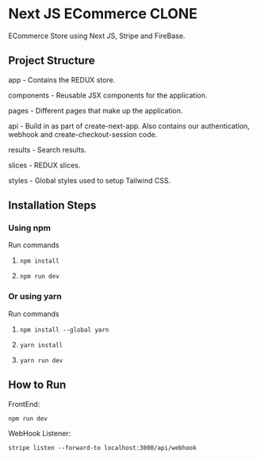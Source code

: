 # Next JS ECommerce CLONE

ECommerce Store using Next JS, Stripe and FireBase.

## Project Structure

app - Contains the REDUX store.

components - Reusable JSX components for the application.

pages - Different pages that make up the application.

api - Build in as part of create-next-app. Also contains our authentication, webhook and create-checkout-session code.

results - Search results.

slices - REDUX slices.

styles - Global styles used to setup Tailwind CSS.

## Installation Steps

### Using npm

Run commands

1) ```npm install```


2) ```npm run dev```


### Or using yarn

Run commands 

1) ```npm install --global yarn```

2) ```yarn install```

3) ```yarn run dev```

## How to Run

FrontEnd:

```npm run dev```

WebHook Listener:

``` stripe listen --forward-to localhost:3000/api/webhook ```
